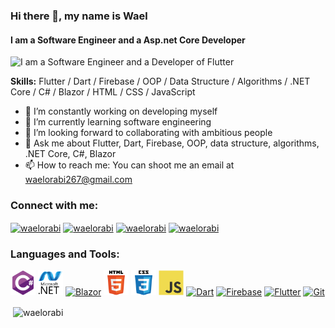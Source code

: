 ### Hi there 👋, my name is Wael
#### I am a Software Engineer and a Asp.net Core Developer
<img src="https://th.bing.com/th/id/R.6b2a5ea41cf795e35979e0ebb52253ce?rik=Txp0%2f2%2fgfNcm2g&pid=ImgRaw&r=0" alt="I am a Software Engineer and a Developer of Flutter" style="width: auto; height: 100px;">


**Skills:** Flutter / Dart  / Firebase / OOP / Data Structure / Algorithms / .NET Core / C# / Blazor / HTML / CSS / JavaScript

- 🔭 I’m constantly working on developing myself  
- 🌱 I’m currently learning software engineering  
- 👯 I’m looking forward to collaborating with ambitious people  
- 💬 Ask me about Flutter, Dart, Firebase, OOP, data structure, algorithms, .NET Core, C#, Blazor  
- 📫 How to reach me: You can shoot me an email at waelorabi267@gmail.com  

<h3 align="left">Connect with me:</h3>
<p align="left">
<a href="https://twitter.com/waelorabi" target="blank"><img align="center" src="https://raw.githubusercontent.com/rahuldkjain/github-profile-readme-generator/master/src/images/icons/Social/twitter.svg" alt="waelorabi" height="30" width="40" /></a>
<a href="https://linkedin.com/in/waelorabi" target="blank"><img align="center" src="https://raw.githubusercontent.com/rahuldkjain/github-profile-readme-generator/master/src/images/icons/Social/linked-in-alt.svg" alt="waelorabi" height="30" width="40" /></a>
<a href="https://fb.com/waelorabi" target="blank"><img align="center" src="https://raw.githubusercontent.com/rahuldkjain/github-profile-readme-generator/master/src/images/icons/Social/facebook.svg" alt="waelorabi" height="30" width="40" /></a>
<a href="https://instagram.com/waelorabi" target="blank"><img align="center" src="https://raw.githubusercontent.com/rahuldkjain/github-profile-readme-generator/master/src/images/icons/Social/instagram.svg" alt="waelorabi" height="30" width="40" /></a>
</p>

<h3 align="left">Languages and Tools:</h3>
<p align="left">
<a href="https://learn.microsoft.com/en-us/dotnet/csharp/" target="_blank" rel="noreferrer"> <img src="https://raw.githubusercontent.com/devicons/devicon/master/icons/csharp/csharp-original.svg" alt="C#" width="40" height="40"/></a>
<a href="https://dotnet.microsoft.com/en-us/" target="_blank" rel="noreferrer"> <img src="https://raw.githubusercontent.com/devicons/devicon/master/icons/dot-net/dot-net-original-wordmark.svg" alt=".NET" width="40" height="40"/></a>
<a href="https://dotnet.microsoft.com/en-us/apps/aspnet/web-apps/blazor" target="_blank" rel="noreferrer"> <img src="https://upload.wikimedia.org/wikipedia/commons/d/d0/Blazor.png" alt="Blazor" width="40" height="40"/></a>
<a href="https://www.w3schools.com/html/" target="_blank" rel="noreferrer"> <img src="https://raw.githubusercontent.com/devicons/devicon/master/icons/html5/html5-original-wordmark.svg" alt="HTML" width="40" height="40"/></a>
<a href="https://www.w3schools.com/css/" target="_blank" rel="noreferrer"> <img src="https://raw.githubusercontent.com/devicons/devicon/master/icons/css3/css3-original-wordmark.svg" alt="CSS" width="40" height="40"/></a>
<a href="https://www.javascript.com/" target="_blank" rel="noreferrer"> <img src="https://raw.githubusercontent.com/devicons/devicon/master/icons/javascript/javascript-original.svg" alt="JavaScript" width="40" height="40"/></a>
<a href="https://dart.dev" target="_blank" rel="noreferrer"> <img src="https://www.vectorlogo.zone/logos/dartlang/dartlang-icon.svg" alt="Dart" width="40" height="40"/></a>
<a href="https://firebase.google.com/" target="_blank" rel="noreferrer"> <img src="https://www.vectorlogo.zone/logos/firebase/firebase-icon.svg" alt="Firebase" width="40" height="40"/></a>
<a href="https://flutter.dev/" target="_blank" rel="noreferrer"> <img src="https://www.vectorlogo.zone/logos/flutterio/flutterio-icon.svg" alt="Flutter" width="40" height="40"/></a>
<a href="https://git-scm.com/" target="_blank" rel="noreferrer"> <img src="https://www.vectorlogo.zone/logos/git-scm/git-scm-icon.svg" alt="Git" width="40" height="40"/></a>
</p>

<p>&nbsp;<img align="center" src="https://github-readme-stats.vercel.app/api?username=waelorabi&show_icons=true&locale=en" alt="waelorabi" /></p>



